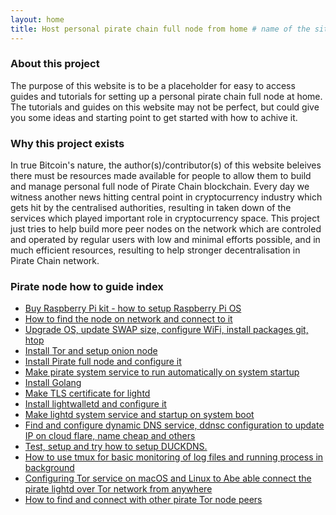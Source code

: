 ```yaml
---
layout: home
title: Host personal pirate chain full node from home # name of the site
---
```


### About this project

The purpose of this website is to be a placeholder for easy to access guides and tutorials for setting up a personal pirate chain full node at home.
The tutorials and guides on this website may not be perfect, but could give you some ideas and starting point to get started with how to achive it.

### Why this project exists

In true Bitcoin's nature, the author(s)/contributor(s) of this website beleives there must be resources made available for people to allow them to build and manage personal full node of Pirate Chain blockchain. Every day we witness another news hitting central point in cryptocurrency industry which gets hit by the centralised authorities, resulting in taken down of the services which played important role in cryptocurrency space. This project just tries to help build more peer nodes on the network which are controled and operated by regular users with low and minimal efforts possible, and in much efficient resources, resulting to help stronger decentralisation in Pirate Chain network.

### Pirate node how to guide index

- [Buy Raspberry Pi kit - how to setup Raspberry Pi OS](#)
- [How to find the node on network and connect to it](#)
- [Upgrade OS, update SWAP size, configure WiFi, install packages git, htop](#)
- [Install Tor and setup onion node](#)
- [Install Pirate full node and configure it](#)
- [Make pirate system service to run automatically on system startup](#)
- [Install Golang](#)
- [Make TLS certificate for lightd](#)
- [Install lightwalletd and configure it](#)
- [Make lightd system service and startup on system boot](#)
- [Find and configure dynamic DNS service, ddnsc configuration to update IP on cloud flare, name cheap and others](#)
- [Test, setup and try how to setup DUCKDNS.](#)
- [How to use tmux for basic monitoring of log files and running process in background ](#)
- [Configuring Tor service on macOS and Linux to Abe able connect the pirate lightd over Tor network from anywhere](#)
- [How to find and connect with other pirate Tor node peers](#)
